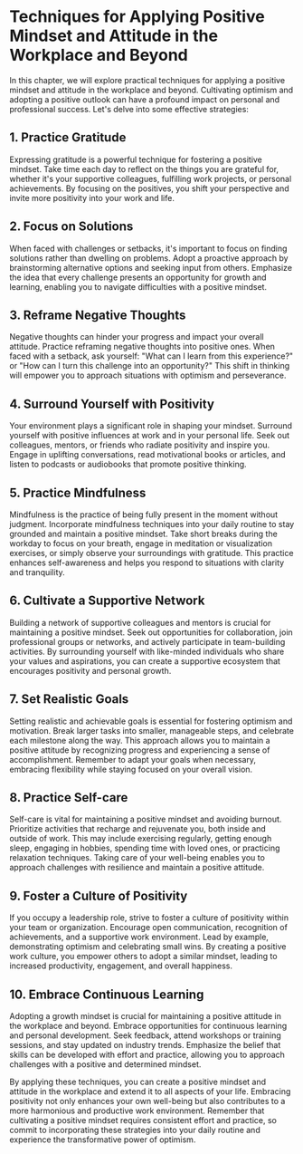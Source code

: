 # Techniques for Applying Positive Mindset and Attitude in the Workplace and Beyond

In this chapter, we will explore practical techniques for applying a positive mindset and attitude in the workplace and beyond. Cultivating optimism and adopting a positive outlook can have a profound impact on personal and professional success. Let's delve into some effective strategies:

## 1\. Practice Gratitude

Expressing gratitude is a powerful technique for fostering a positive mindset. Take time each day to reflect on the things you are grateful for, whether it's your supportive colleagues, fulfilling work projects, or personal achievements. By focusing on the positives, you shift your perspective and invite more positivity into your work and life.

## 2\. Focus on Solutions

When faced with challenges or setbacks, it's important to focus on finding solutions rather than dwelling on problems. Adopt a proactive approach by brainstorming alternative options and seeking input from others. Emphasize the idea that every challenge presents an opportunity for growth and learning, enabling you to navigate difficulties with a positive mindset.

## 3\. Reframe Negative Thoughts

Negative thoughts can hinder your progress and impact your overall attitude. Practice reframing negative thoughts into positive ones. When faced with a setback, ask yourself: "What can I learn from this experience?" or "How can I turn this challenge into an opportunity?" This shift in thinking will empower you to approach situations with optimism and perseverance.

## 4\. Surround Yourself with Positivity

Your environment plays a significant role in shaping your mindset. Surround yourself with positive influences at work and in your personal life. Seek out colleagues, mentors, or friends who radiate positivity and inspire you. Engage in uplifting conversations, read motivational books or articles, and listen to podcasts or audiobooks that promote positive thinking.

## 5\. Practice Mindfulness

Mindfulness is the practice of being fully present in the moment without judgment. Incorporate mindfulness techniques into your daily routine to stay grounded and maintain a positive mindset. Take short breaks during the workday to focus on your breath, engage in meditation or visualization exercises, or simply observe your surroundings with gratitude. This practice enhances self-awareness and helps you respond to situations with clarity and tranquility.

## 6\. Cultivate a Supportive Network

Building a network of supportive colleagues and mentors is crucial for maintaining a positive mindset. Seek out opportunities for collaboration, join professional groups or networks, and actively participate in team-building activities. By surrounding yourself with like-minded individuals who share your values and aspirations, you can create a supportive ecosystem that encourages positivity and personal growth.

## 7\. Set Realistic Goals

Setting realistic and achievable goals is essential for fostering optimism and motivation. Break larger tasks into smaller, manageable steps, and celebrate each milestone along the way. This approach allows you to maintain a positive attitude by recognizing progress and experiencing a sense of accomplishment. Remember to adapt your goals when necessary, embracing flexibility while staying focused on your overall vision.

## 8\. Practice Self-care

Self-care is vital for maintaining a positive mindset and avoiding burnout. Prioritize activities that recharge and rejuvenate you, both inside and outside of work. This may include exercising regularly, getting enough sleep, engaging in hobbies, spending time with loved ones, or practicing relaxation techniques. Taking care of your well-being enables you to approach challenges with resilience and maintain a positive attitude.

## 9\. Foster a Culture of Positivity

If you occupy a leadership role, strive to foster a culture of positivity within your team or organization. Encourage open communication, recognition of achievements, and a supportive work environment. Lead by example, demonstrating optimism and celebrating small wins. By creating a positive work culture, you empower others to adopt a similar mindset, leading to increased productivity, engagement, and overall happiness.

## 10\. Embrace Continuous Learning

Adopting a growth mindset is crucial for maintaining a positive attitude in the workplace and beyond. Embrace opportunities for continuous learning and personal development. Seek feedback, attend workshops or training sessions, and stay updated on industry trends. Emphasize the belief that skills can be developed with effort and practice, allowing you to approach challenges with a positive and determined mindset.

By applying these techniques, you can create a positive mindset and attitude in the workplace and extend it to all aspects of your life. Embracing positivity not only enhances your own well-being but also contributes to a more harmonious and productive work environment. Remember that cultivating a positive mindset requires consistent effort and practice, so commit to incorporating these strategies into your daily routine and experience the transformative power of optimism.
